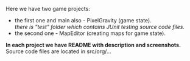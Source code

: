 Here we have two game projects: 
* the first one and main also - PixelGravity (game state).  
<em>there is "test" folder which contains JUnit testing source code files.</em>
* the second one - MapEditor (creating maps for game state). <br/> 

**In each project we have README with description and screenshots.**<br/>
Source code files are located in src/org/...

